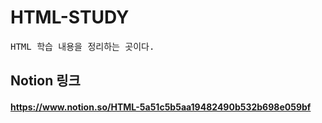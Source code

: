 # HTML-STUDY

<pre>
HTML 학습 내용을 정리하는 곳이다.
</pre>

## Notion 링크

#### https://www.notion.so/HTML-5a51c5b5aa19482490b532b698e059bf
